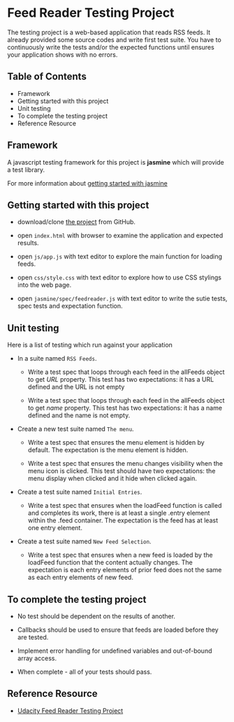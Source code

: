 # Feed Reader Testing Project

The testing project is a web-based application that reads RSS feeds. It already provided some source codes and write first test suite. You have to continuously write the tests and/or the expected functions until ensures your application shows with no errors.

## Table of Contents

* Framework
* Getting started with this project
* Unit testing
* To complete the testing project
* Reference Resource

## Framework

A javascript testing framework for this project is **jasmine** which will provide a test library.

For more information about [getting started with jasmine](https://jasmine.github.io/pages/getting_started.html)

## Getting started with this project

* download/clone [the project](https://github.com/udacity/frontend-nanodegree-feedreader) from GitHub.

* open `index.html` with browser to examine the application and expected results.

* open `js/app.js` with text editor to explore the main function for loading feeds.

* open `css/style.css` with text editor to explore how to use CSS stylings into the web page.

* open `jasmine/spec/feedreader.js` with text editor to write the sutie tests, spec tests and expectation function.

## Unit testing
Here is a list of testing which run against your application

* In a suite named `RSS Feeds`.

  * Write a test spec that loops through each feed in the allFeeds object to get _URL_ property. This test has two expectations: it has a URL defined and the URL is not empty 

  * Write a test spec that loops through each feed in the allFeeds object to get _name_ property. This test has two expectations: it has a name defined and the name is not empty.

* Create a new test suite named `The menu`.

  * Write a test spec that ensures the menu element is hidden by default. The expectation is the menu element is hidden.

  * Write a test spec that ensures the menu changes visibility when the menu icon is clicked. This test should have two expectations: the menu display when clicked and it hide when clicked again.

* Create a test suite named `Initial Entries`.

  * Write a test spec that ensures when the loadFeed function is called and completes its work, there is at least a single .entry element within the .feed container. The expectation is the feed has at least one entry element.

* Create a test suite named `New Feed Selection`.

  * Write a test spec that ensures when a new feed is loaded by the loadFeed function that the content actually changes. The expectation is each entry elements of prior feed does not the same as each entry elements of new feed.
    
## To complete the testing project

* No test should be dependent on the results of another.

* Callbacks should be used to ensure that feeds are loaded before they are tested.

* Implement error handling for undefined variables and out-of-bound array access.

* When complete - all of your tests should pass.

## Reference Resource
  
   * [Udacity Feed Reader Testing Project](https://www.diigo.com/outliner/fjsk23/Udacity-Feed-Reader-Testing-(project-%234)?key=i5xqspbzvg)

